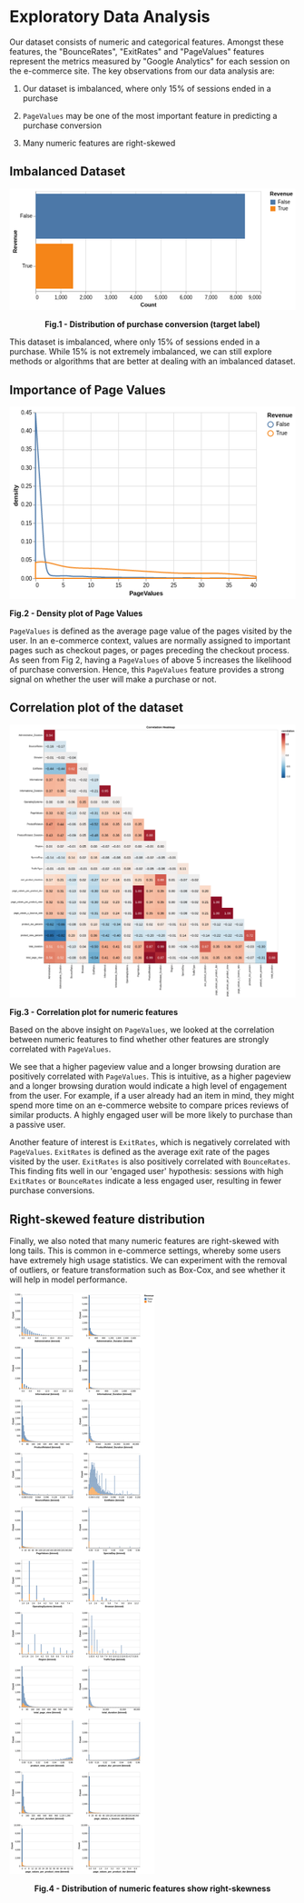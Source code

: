 # Exploratory Data Analysis

Our dataset consists of numeric and categorical features. Amongst these features, the "BounceRates", "ExitRates" and "PageValues" features represent the metrics measured by "Google Analytics" for each session on the e-commerce site. The key observations from our data analysis are:

1. Our dataset is imbalanced, where only 15% of sessions ended in a purchase

2. `PageValues` may be one of the most important feature in predicting a purchase conversion

3. Many numeric features are right-skewed

## Imbalanced Dataset

![distribution_target_plot](images/chart_target_distribution.png)
<figcaption align = "center"><b>Fig.1 - Distribution of purchase conversion (target label)</b></figcaption>

This dataset is imbalanced, where only 15% of sessions ended in a purchase. While 15% is not extremely imbalanced, we can still explore methods or algorithms that are better at dealing with an imbalanced dataset.

## Importance of Page Values

![density_plot](images/chart_density.png)
<figcaption align = "left"><b>Fig.2 - Density plot of Page Values</b></figcaption>

`PageValues` is defined as the average page value of the pages visited by the user. In an e-commerce context, values are normally assigned to important pages such as checkout pages, or pages preceding the checkout process. As seen from Fig 2, having a `PageValues` of above 5 increases the likelihood of purchase conversion. Hence, this `PageValues` feature provides a strong signal on whether the user will make a purchase or not.

## Correlation plot of the dataset

![correlation_plot](images/chart_correlation.png)
<figcaption align = "left"><b>Fig.3 - Correlation plot for numeric features</b></figcaption>

Based on the above insight on `PageValues`, we looked at the correlation between numeric features to find whether other features are strongly correlated with `PageValues`.

We see that a higher pageview value and a longer browsing duration are positively correlated with `PageValues`. This is intuitive, as a higher pageview and a longer browsing duration would indicate a high level of engagement from the user. For example, if a user already had an item in mind, they might spend more time on an e-commerce website to compare prices reviews of similar products. A highly engaged user will be more likely to purchase than a passive user.

Another feature of interest is `ExitRates`, which is negatively correlated with `PageValues`. `ExitRates` is defined as the average exit rate of the pages visited by the user. `ExitRates` is also positively correlated with `BounceRates`. This finding fits well in our 'engaged user' hypothesis: sessions with high `ExitRates` or `BounceRates` indicate a less engaged user, resulting in fewer purchase conversions.

## Right-skewed feature distribution

Finally, we also noted that many numeric features are right-skewed with long tails. This is common in e-commerce settings, whereby some users have extremely high usage statistics. We can experiment with the removal of outliers, or feature transformation such as Box-Cox, and see whether it will help in model performance.

![distribution_numerical_vars_plot](images/chart_numeric_var_distribution.png)
<figcaption align = "center"><b>Fig.4 - Distribution of numeric features show right-skewness</b></figcaption>
